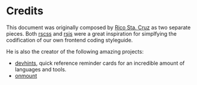 Credits
=======

This document was originally composed by [Rico Sta. Cruz](https://github.com/rstacruz) as two separate pieces. Both [rscss](https://github.com/rstacruz/rscss) and [rsjs](https://github.com/rstacruz/rsjs) were a great inspiration for simplfying the codification of our own frontend coding styleguide.

He is also the creator of the following amazing projects:

* [devhints](https://devhints.io/), quick reference reminder cards for an incredible amount of languages and tools.
* [onmount](https://github.com/rstacruz/onmount)
